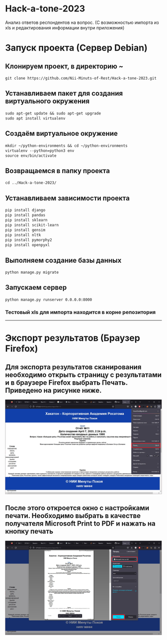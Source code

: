 # Hack-a-tone-2023
Анализ ответов респондентов на вопрос. (С возможностью импорта из xls и редактирования информации внутри приложения)

# Запуск проекта (Сервер Debian)

## Клонируем проект, в директорию ~

    git clone https://github.com/Nii-Minuts-of-Rest/Hack-a-tone-2023.git

## Устанавливаем пакет для создания виртуального окружения

    sudo apt-get update && sudo apt-get upgrade
    sudo apt install virtualenv

## Создаём виртуальное окружение

    mkdir ~/python-environments && cd ~/python-environments
    virtualenv --python=python3 env
    source env/bin/activate

## Возвращаемся в папку проекта

    cd ../Hack-a-tone-2023/

## Устанавливаем зависимости проекта

    pip install django
    pip install pandas
    pip install sklearn
    pip install scikit-learn
    pip install gensim
    pip install nltk
    pip install pymorphy2
    pip install openpyxl

## Выполняем создание базы данных

    python manage.py migrate

## Запускаем сервер

    python manage.py runserver 0.0.0.0:8000

### Тестовый xls для импорта находится в **корне** репозитория
------
# Экспорт результатов (Браузер Firefox)

## Для экспорта результатов сканирования необходимо открыть страницу с результатами и в браузере Firefox выбрать **Печать**. Приведено на рисунке ниже.
![Рисунок 1](img_readme/Print_Step1.jpg)

## После этого откроется окно с настройками печати. Необходимо выбрать в качестве получателя **Microsoft Print to PDF** и нажать на кнопку **печать**
![Рисунок 2](img_readme/Print_Step2.jpg)
